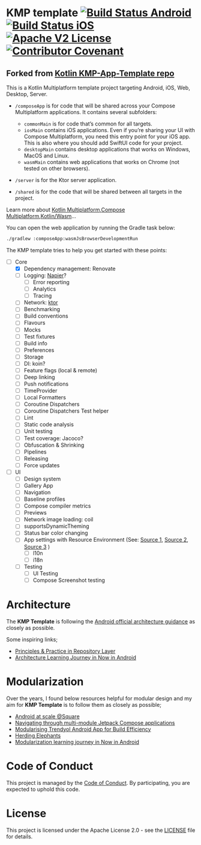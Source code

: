 # KMP template [![Build Status Android](https://github.com/melomg/KMP-Template/actions/workflows/build-android.yml/badge.svg)](https://github.com/melomg/KMP-Template/actions/workflows/build-android.yml) [![Build Status iOS](https://github.com/melomg/KMP-Template/actions/workflows/build-ios.yml/badge.svg)](https://github.com/melomg/KMP-Template/actions/workflows/build-ios.yml) [![Apache V2 License](https://img.shields.io/badge/License-Apache%20V2-blue)](LICENSE) [![Contributor Covenant](https://img.shields.io/badge/Contributor%20Covenant-2.1-4baaaa.svg)](CODE_OF_CONDUCT.md)

## Forked from [Kotlin KMP-App-Template repo](https://github.com/Kotlin/KMP-App-Template)

This is a Kotlin Multiplatform template project targeting Android, iOS, Web, Desktop, Server.

* `/composeApp` is for code that will be shared across your Compose Multiplatform applications.
  It contains several subfolders:
    - `commonMain` is for code that’s common for all targets.
    - `iosMain` contains iOS applications. Even if you’re sharing your UI with Compose Multiplatform, you need this entry point for your iOS app. This is also where you should add SwiftUI code for your project.
    - `desktopMain` contains desktop applications that works on Windows, MacOS and Linux.
    - `wasmMain` contains web applications that works on Chrome (not tested on other browsers).

* `/server` is for the Ktor server application.

* `/shared` is for the code that will be shared between all targets in the project.

Learn more about [Kotlin Multiplatform](https://www.jetbrains.com/help/kotlin-multiplatform-dev/get-started.html),[Compose Multiplatform](https://github.com/JetBrains/compose-multiplatform/#compose-multiplatform),[Kotlin/Wasm](https://kotl.in/wasm/)…

You can open the web application by running the Gradle task below:

```bash
./gradlew :composeApp:wasmJsBrowserDevelopmentRun
```

The KMP template tries to help you get started with these points:

- [ ] Core
    - [x] Dependency management: Renovate
    - [ ] Logging: [Napier](https://github.com/AAkira/Napier)?
        - [ ] Error reporting
        - [ ] Analytics
        - [ ] Tracing
    - [ ] Network: [ktor](https://ktor.io/)
    - [ ] Benchmarking
    - [ ] Build conventions
    - [ ] Flavours
    - [ ] Mocks
    - [ ] Test fixtures
    - [ ] Build info
    - [ ] Preferences
    - [ ] Storage
    - [ ] DI: koin?
    - [ ] Feature flags (local & remote)
    - [ ] Deep linking
    - [ ] Push notifications
    - [ ] TimeProvider
    - [ ] Local Formatters
    - [ ] Coroutine Dispatchers
    - [ ] Coroutine Dispatchers Test helper
    - [ ] Lint
    - [ ] Static code analysis
    - [ ] Unit testing
    - [ ] Test coverage: Jacoco?
    - [ ] Obfuscation & Shrinking
    - [ ] Pipelines
    - [ ] Releasing
    - [ ] Force updates

- [ ] UI
    - [ ] Design system
    - [ ] Gallery App
    - [ ] Navigation
    - [ ] Baseline profiles
    - [ ] Compose compiler metrics
    - [ ] Previews
    - [ ] Network image loading: coil
    - [ ] supportsDynamicTheming
    - [ ] Status bar color changing
    - [ ] App settings with Resource Environment (See: [Source 1](https://github.com/JetBrains/compose-multiplatform/pull/5239), [Source 2](https://github.com/JetBrains/compose-multiplatform/blob/master/components/resources/library/src/androidMain/kotlin/org/jetbrains/compose/resources/ResourceEnvironment.android.kt), [Source 3](https://youtrack.jetbrains.com/issue/CMP-4197) )
        - [ ] l10n
        - [ ] i18n
    - [ ] Testing
        - [ ] UI Testing
        - [ ] Compose Screenshot testing

# Architecture

The **KMP Template** is following the [Android official architecture guidance](https://developer.android.com/topic/architecture) as closely as possible.

Some inspiring links;

- [Principles & Practice in Repository Layer](https://proandroiddev.com/principles-practice-in-repository-layer-444551b96cf8)
- [Architecture Learning Journey in Now in Android](https://github.com/android/nowinandroid/blob/main/docs/ArchitectureLearningJourney.md)

# Modularization

Over the years, I found below resources helpful for modular design and my aim for **KMP Template** is to follow them as closely as possible;

- [Android at scale @Square](https://www.droidcon.com/2019/11/15/android-at-scale-square/)
- [Navigating through multi-module Jetpack Compose applications](https://proandroiddev.com/navigating-through-multi-module-jetpack-compose-applications-6c9a31fa12b6)
- [Modularising Trendyol Android App for Build Efficiency](https://medium.com/trendyol-tech/modularising-trendyol-android-app-for-build-efficiency-94f6b79fc012)
- [Herding Elephants](https://developer.squareup.com/blog/herding-elephants/)
- [Modularization learning journey in Now in Android](https://github.com/android/nowinandroid/blob/main/docs/ModularizationLearningJourney.md)

# Code of Conduct

This project is managed by the [Code of Conduct](CODE_OF_CONDUCT.md).
By participating, you are expected to uphold this code.

# License

This project is licensed under the Apache License 2.0 - see the [LICENSE](LICENSE) file for details.
